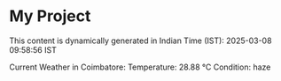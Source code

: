 # My Project

This content is dynamically generated in Indian Time (IST): 2025-03-08 09:58:56 IST


Current Weather in Coimbatore:
Temperature: 28.88 °C
Condition: haze
